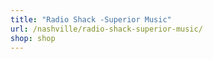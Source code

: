 ```yaml
---
title: "Radio Shack -Superior Music"
url: /nashville/radio-shack-superior-music/
shop: shop
---
```

